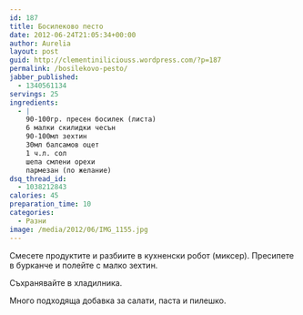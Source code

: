 ```yaml
---
id: 187
title: Босилеково песто
date: 2012-06-24T21:05:34+00:00
author: Aurelia
layout: post
guid: http://clementiniliciouss.wordpress.com/?p=187
permalink: /bosilekovo-pesto/
jabber_published:
  - 1340561134
servings: 25
ingredients:
  - |
    90-100гр. пресен босилек (листа)
    6 малки скилидки чесън
    90-100мл зехтин
    30мл балсамов оцет
    1 ч.л. сол
    шепа смлени орехи
    пармезан (по желание)
dsq_thread_id:
  - 1038212843
calories: 45
preparation_time: 10
categories:
  - Разни
image: /media/2012/06/IMG_1155.jpg
---
```

Смесете продуктите и разбиите в кухненски робот (миксер). Пресипете в бурканче и полейте с малко зехтин.
  
Съхранявайте в хладилника.
  
Много подходяща добавка за салати, паста и пилешко.